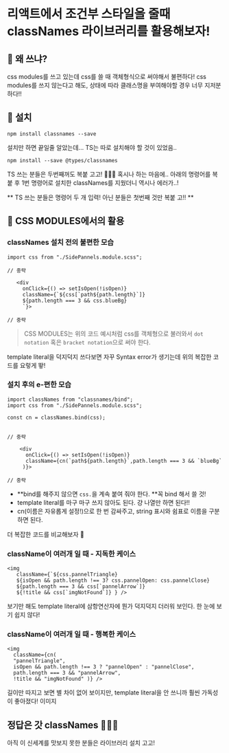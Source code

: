 # 리액트에서 조건부 스타일을 줄때 classNames 라이브러리를 활용해보자!

## 🤔 왜 쓰냐?

css modules를 쓰고 있는데 css를 쓸 때 객체형식으로 써야해서 불편하다!
css modules를 쓰지 않는다고 해도, 상태에 따라 클래스명을 부여해야할 경우 너무 지저분하다!!

## 🔧 설치

`npm install classnames --save`

설치만 하면 끝일줄 알았는데...
TS는 따로 설치해야 할 것이 있었음..

`npm install --save @types/classnames`

TS 쓰는 분들은 두번째꺼도 복붙 고고! 🙋🏻‍♀️
혹시나 하는 마음에.. 아래의 명령어를 복붙 후 1번 명령어로 설치한 classNames를 지웠더니 역시나 에러가..!

**
TS 쓰는 분들은 명령어 두 개 입력!
아닌 분들은 첫번째 것만 복붙 고!!
**

## 🌸 CSS MODULES에서의 활용

### classNames 설치 전의 불편한 모습

```
import css from "./SidePannels.module.scss";

// 중략

   <div
     onClick={() => setIsOpen(!isOpen)}
     className={`${css[`path${path.length}`]}
     ${path.length === 3 && css.blueBg}
     `}>

// 중략

```

> CSS MODULES는 위의 코드 예시처럼 css를 객체형으로 불러와서 `dot notation` 혹은 `bracket notation`으로 써야 한다.

template literal을 덕지덕지 쓰다보면 자꾸 Syntax error가 생기는데
위의 복잡한 코드를 요렇게 뙇!

### 설치 후의 e-편한 모습

```
import classNames from "classnames/bind";
import css from "./SidePannels.module.scss";

const cn = classNames.bind(css);


// 중략

    <div
      onClick={() => setIsOpen(!isOpen)}
      className={cn(`path${path.length}`,path.length === 3 && `blueBg`
     )}>

// 중략
```

- **bind를 해주지 않으면 `css.`을 계속 붙여 줘야 한다. **꼭 bind 해서 쓸 것!
- template literal를 마구 마구 쓰지 않아도 된다. 걍 나열만 하면 된다!!
- cn(이름은 자유롭게 설정!)으로 한 번 감싸주고, string 표시와 쉼표로 이름을 구분하면 된다.

더 복잡한 코드를 비교해보자 🤮

### className이 여러개 일 때 - 지독한 케이스

```
<img
   className={`${css.pannelTriangle}
   ${isOpen && path.length !== 3? css.pannelOpen: css.pannelClose}
   ${path.length === 3 && css[`pannelArrow`]}
   ${!title && css[`imgNotFound`]} } />
```

보기만 해도 template literal에 삼항연산자에 뭔가 덕지덕지 더러워 보인다.
한 눈에 보기 쉽지 않다!

### className이 여러개 일 때 - 행복한 케이스

```
<img
  className={cn(
  "pannelTriangle",
  isOpen && path.length !== 3 ? "pannelOpen" : "pannelClose",
  path.length === 3 && "pannelArrow",
  !title && "imgNotFound" )} />
```

길이만 따지고 보면 별 차이 없어 보이지만,
template literal을 안 쓰니까 훨씬 가독성이 좋아졌다!
이미지

## 정답은 갓 classNames 🙋🏻‍♀️

아직 이 신세계를 맛보지 못한 분들은 라이브러리 설치 고고!
